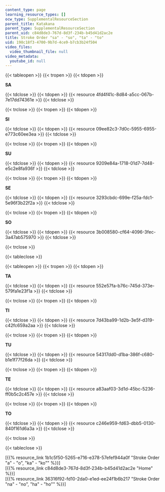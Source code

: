 ```yaml
---
content_type: page
learning_resource_types: []
ocw_type: SupplementalResourceSection
parent_title: Katakana
parent_type: SupplementalResourceSection
parent_uid: c84d8de3-767d-8d3f-234b-b45d41d2ac2e
title: Stroke Order "sa" - "so", "ta" - "to"
uid: 198c18f3-4700-9b7d-4ce9-b7cb3b24f504
video_files:
  video_thumbnail_file: null
video_metadata:
  youtube_id: null
---
```


{{< tableopen >}}
{{< tropen >}}
{{< tdopen >}}


**SA**


{{< tdclose >}}
{{< tdopen >}}
{{< resource 4fd4f41c-8d84-a5cc-067b-7e17dd74361e >}}
{{< tdclose >}}

{{< trclose >}}
{{< tropen >}}
{{< tdopen >}}


**SI**


{{< tdclose >}}
{{< tdopen >}}
{{< resource 09ee82c3-7d0c-5955-6955-e773c60ee3ea >}}
{{< tdclose >}}

{{< trclose >}}
{{< tropen >}}
{{< tdopen >}}


**SU**


{{< tdclose >}}
{{< tdopen >}}
{{< resource 9209e84a-1718-01d7-7d48-e5c2e8fa936f >}}
{{< tdclose >}}

{{< trclose >}}
{{< tropen >}}
{{< tdopen >}}


**SE**


{{< tdclose >}}
{{< tdopen >}}
{{< resource 3293cbdc-699e-f25a-fdc1-5e96f3b22f2a >}}
{{< tdclose >}}

{{< trclose >}}
{{< tropen >}}
{{< tdopen >}}


**SO**


{{< tdclose >}}
{{< tdopen >}}
{{< resource 3b008580-cf64-4096-3fec-3a47ab575970 >}}
{{< tdclose >}}

{{< trclose >}}

{{< tableclose >}}

{{< tableopen >}}
{{< tropen >}}
{{< tdopen >}}


**TA**


{{< tdclose >}}
{{< tdopen >}}
{{< resource 552e57fa-b76c-745d-373e-579fa1e23f1a >}}
{{< tdclose >}}

{{< trclose >}}
{{< tropen >}}
{{< tdopen >}}


**TI**


{{< tdclose >}}
{{< tdopen >}}
{{< resource 7d43ba99-1d2b-3e5f-d319-c42fc659a2aa >}}
{{< tdclose >}}

{{< trclose >}}
{{< tropen >}}
{{< tdopen >}}


**TU**


{{< tdclose >}}
{{< tdopen >}}
{{< resource 54317dd0-d1ba-386f-c680-b1e1f77f26da >}}
{{< tdclose >}}

{{< trclose >}}
{{< tropen >}}
{{< tdopen >}}


**TE**


{{< tdclose >}}
{{< tdopen >}}
{{< resource a83aaf03-3d1d-45bc-5236-ff0b5c2c457e >}}
{{< tdclose >}}

{{< trclose >}}
{{< tropen >}}
{{< tdopen >}}


**TO**


{{< tdclose >}}
{{< tdopen >}}
{{< resource c246e959-fd63-dbb5-0130-840f161d6a3a >}}
{{< tdclose >}}

{{< trclose >}}

{{< tableclose >}}

\[{{% resource_link 1b1c5f50-5265-e716-e378-57efef944a0f "Stroke Order \"a\" - \"o\", \"ka\" - \"ko\"" %}}\]  
\[{{% resource_link c84d8de3-767d-8d3f-234b-b45d41d2ac2e "Home" %}}\]  
\[{{% resource_link 36316f92-fd10-2da0-e1ed-ee24f1b6b217 "Stroke Order \"na\" - \"no\", \"ha\" - \"ho\"" %}}\]